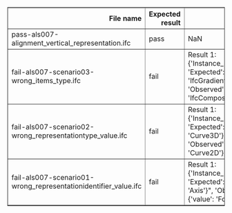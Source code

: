 <table border="1" class="dataframe">
  <thead>
    <tr style="text-align: right;">
      <th>File name</th>
      <th>Expected result</th>
      <th>Description</th>
    </tr>
  </thead>
  <tbody>
    <tr>
      <td>pass-als007-alignment_vertical_representation.ifc</td>
      <td>pass</td>
      <td>NaN</td>
    </tr>
    <tr>
      <td>fail-als007-scenario03-wrong_items_type.ifc</td>
      <td>fail</td>
      <td>Result 1: {'Instance_id': '45', 'Expected': "{'entity': 'IfcGradientCurve'}", 'Observed': "{'entity': 'IfcCompositeCurve'}"}</td>
    </tr>
    <tr>
      <td>fail-als007-scenario02-wrong_representationtype_value.ifc</td>
      <td>fail</td>
      <td>Result 1: {'Instance_id': '45', 'Expected': "{'value': 'Curve3D'}", 'Observed': "{'value': 'Curve2D'}"}</td>
    </tr>
    <tr>
      <td>fail-als007-scenario01-wrong_representationidentifier_value.ifc</td>
      <td>fail</td>
      <td>Result 1: {'Instance_id': '45', 'Expected': "{'value': 'Axis'}", 'Observed': "{'value': 'FootPrint'}"}</td>
    </tr>
  </tbody>
</table>
